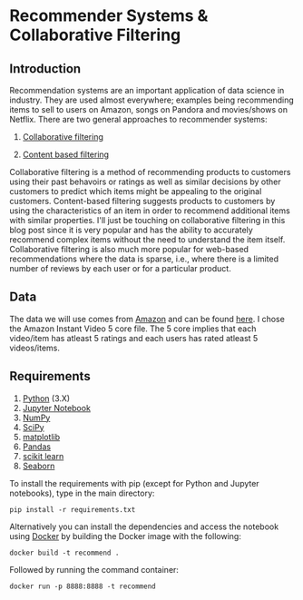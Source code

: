 # Recommender Systems & Collaborative Filtering

## Introduction

Recommendation systems are an important application of data science in industry. They are used almost everywhere; examples being recommending items to sell to users on Amazon, songs on Pandora and movies/shows on Netflix. There are two general approaches to recommender systems:

1. <a href="https://en.wikipedia.org/wiki/Collaborative_filtering">Collaborative filtering</a>

2. <a href="https://en.wikipedia.org/wiki/Recommender_system#Content-based_filtering">Content based filtering</a>

Collaborative filtering is a method of recommending products to customers using their past behavoirs or ratings as well as similar decisions by other customers to predict which items might be appealing to the original customers. Content-based filtering suggests products to customers by using the characteristics of an item in order to recommend additional items with similar properties. I'll just be touching on collaborative filtering in this blog post since it is very popular and has the ability to accurately recommend complex items without the need to understand the item itself.  Collaborative filtering is also much more popular for web-based recommendations where the data is sparse, i.e., where there is a limited number of reviews by each user or for a particular product.  

## Data
The data we will use comes from <a href="https:amazon.com">Amazon</a> and can be found <a href="http://jmcauley.ucsd.edu/data/amazon/">here</a>.  I chose the Amazon Instant Video 5 core file. The 5 core implies that each video/item has atleast 5 ratings and each users has rated atleast 5 videos/items.

## Requirements
1. <a href="https://www.python.org/"> Python</a> (3.X)
2. <a href="http://jupyter.org/">Jupyter Notebook</a>
3. <a href="http://www.numpy.org/">NumPy</a>
4. <a href="http://www.scipy.org/">SciPy</a>
5. <a href="http://matplotlib.org/">matplotlib</a>
6. <a href="http://pandas.pydata.org">Pandas</a>
7. <a href="http://scikit-learn.org/stable/">scikit learn</a>
8. <a href="http://seaborn.pydata.org/">Seaborn</a>

To install the requirements with pip (except for Python and Jupyter notebooks), type in the main directory:

	pip install -r requirements.txt 

Alternatively you can install the dependencies and access the notebook using <a href="https://www.docker.com/">Docker</a> by building the Docker image with the following:


	docker build -t recommend .

Followed by running the command container:

	docker run -p 8888:8888 -t recommend
